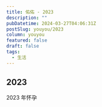```yaml
---
title: 佑佑 - 2023
description: ""
pubDatetime: 2024-03-27T04:06:31Z
postSlug: youyou/2023
column: youyou
featured: false
draft: false
tags:
  - 生活
---
```


## 2023

2023 年怀孕